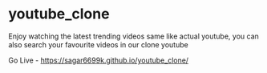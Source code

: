 # youtube_clone
Enjoy watching the latest trending videos same like actual youtube, you can also search your favourite videos in our clone youtube

Go Live - https://sagar6699k.github.io/youtube_clone/
